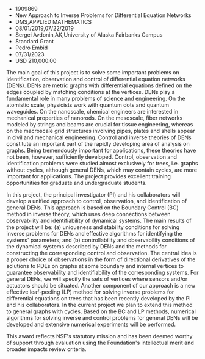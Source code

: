 
* 1909869
* New Approach to Inverse Problems for Differential Equation Networks
* DMS,APPLIED MATHEMATICS
* 08/01/2019,07/22/2019
* Sergei Avdonin,AK,University of Alaska Fairbanks Campus
* Standard Grant
* Pedro Embid
* 07/31/2023
* USD 210,000.00

The main goal of this project is to solve some important problems on
identification, observation and control of differential equation networks
(DENs). DENs are metric graphs with differential equations defined on the edges
coupled by matching conditions at the vertices. DENs play a fundamental role in
many problems of science and engineering. On the atomistic scale, physicists
work with quantum dots and quantum waveguides. On the nanoscale, chemical
engineers are interested in mechanical properties of nanorods. On the mesoscale,
fiber networks modeled by strings and beams are crucial for tissue engineering,
whereas on the macroscale grid structures involving pipes, plates and shells
appear in civil and mechanical engineering. Control and inverse theories of DENs
constitute an important part of the rapidly developing area of analysis on
graphs. Being tremendously important for applications, these theories have not
been, however, sufficiently developed. Control, observation and identification
problems were studied almost exclusively for trees, i.e. graphs without cycles,
although general DENs, which may contain cycles, are more important for
applications. The project provides excellent training opportunities for graduate
and undergraduate students.

In this project, the principal investigator (PI) and his collaborators will
develop a unified approach to control, observation, and identification of
general DENs. This approach is based on the Boundary Control (BC) method in
inverse theory, which uses deep connections between observability and
identifiability of dynamical systems. The main results of the project will be:
(a) uniqueness and stability conditions for solving inverse problems for DENs
and effective algorithms for identifying the systems' parameters; and (b)
controllability and observability conditions of the dynamical systems described
by DENs and the methods for constructing the corresponding control and
observation. The central idea is a proper choice of observations in the form of
directional derivatives of the solutions to PDEs on graphs at some boundary and
internal vertices to guarantee observability and identifiability of the
corresponding systems. For general DENs, we will specify the sets of vertices
where sensors and/or actuators should be situated. Another component of our
approach is a new effective leaf-peeling (LP) method for solving inverse
problems for differential equations on trees that has been recently developed by
the PI and his collaborators. In the current project we plan to extend this
method to general graphs with cycles. Based on the BC and LP methods, numerical
algorithms for solving inverse and control problems for general DENs will be
developed and extensive numerical experiments will be performed.

This award reflects NSF's statutory mission and has been deemed worthy of
support through evaluation using the Foundation's intellectual merit and broader
impacts review criteria.
